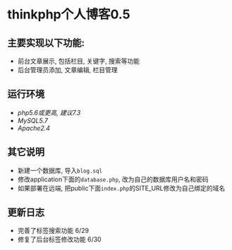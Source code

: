 # thinkphp个人博客0.5

## 主要实现以下功能:
- 前台文章展示, 包括栏目, 关键字, 搜索等功能
- 后台管理员添加, 文章编辑, 栏目管理

## 运行环境
- *php5.6或更高, 建议7.3*
- *MySQL5.7*
- *Apache2.4*

## 其它说明
- 新建一个数据库, 导入`blog.sql`
- 修改application下面的`database.php`, 改为自己的数据库用户名和密码
- 如果部署在远端, 把public下面`index.php`的SITE_URL修改为自己绑定的域名

## 更新日志
- 完善了标签搜索功能 6/29
- 修复了后台标签修改功能 6/30
